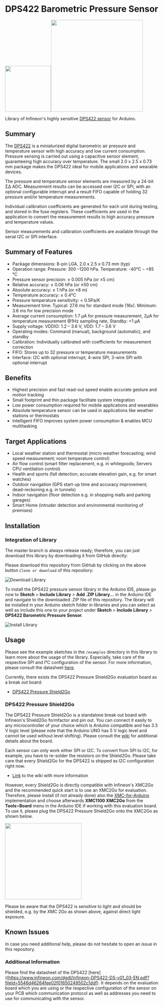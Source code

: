 # DPS422 Barometric Pressure Sensor

<img src="https://www.infineon.com/export/sites/default/media/products/Small_Signal_Discretes/WLGA-8-1.png_1924866192.png" width=150><img src="https://github.com/Infineon/Assets/blob/master/Pictures/DPS422-Pressure-Shield2Go_Top.png" width=300>

Library of Infineon's highly sensitive [DPS422 sensor](https://www.infineon.com/cms/en/product/sensor/barometric-pressure-sensor-for-consumer-applications/dps422/) for Arduino.

## Summary

The [DPS422](https://www.infineon.com/cms/en/product/sensor/barometric-pressure-sensor-for-consumer-applications/dps422/) is a miniaturized digital barometric air pressure and temperature sensor with high accuracy and low current consumption. Pressure sensing is carried out using a capacitive sensor element, guaranteeing high accuracy over temperature. The small 2.0 x 2.5 x 0.73 mm package makes the DPS422 ideal for mobile applications and wearable devices.

The pressure and temperature sensor elements are measured by a 24-bit ΣΔ ADC. Measurement results can be accessed over I2C or SPI, with an optional configurable interrupt and a result FIFO capable of holding 32 pressure and/or temperature measurements.

Individual calibration coefficients are generated for each unit during testing, and stored in the fuse registers.
These coefficients are used in the application to convert the measurement results to high accuracy pressure and temperature values.

Sensor measurements and calibration coefficients are available through the serial I2C or SPI interface.

## Summary of Features

* Package dimensions: 8-pin LGA, 2.0 x 2.5 x 0.73 mm (typ)
* Operation range: Pressure: 300 –1200 hPa. Temperature: -40°C – +85 °C
* Pressure sensor precision: ± 0.005 hPa (or ±5 cm)
* Relative accuracy: ± 0.06 hPa (or ±50 cm)
* Absolute accuracy: ± 1 hPa (or ±8 m)
* Temperature accuracy: ± 0.4°C
* Pressure temperature sensitivity: < 0.5Pa/K
* Measurement time: Typical: 27.6 ms for standard mode (16x). Minimum: 3.6 ms for low precision mode
* Average current consumption: 1.7 μA for pressure measurement, 2μA for temperature measurement @1Hz sampling rate, Standby: <1 μA
* Supply voltage: VDDIO: 1.2 – 3.6 V, VDD: 1.7 – 3.6 V
* Operating modes: Command (manual), background (automatic), and standby
* Calibration: Individually calibrated with coefficients for measurement correction
* FIFO: Stores up to 32 pressure or temperature measurements
* Interface: I2C with optional interrupt, 4-wire SPI, 3-wire SPI with optional interrupt

## Benefits

* Highest precision and fast read-out speed enable accurate gesture and motion tracking
* Small footprint and thin package facilitate system integration
* Low power consumption required for mobile applications and wearables
* Absolute temperature sensor can be used in applications like weather stations or thermostats
* Intelligent FIFO improves system power consumption & enables MCU multitasking
 

## Target Applications

* Local weather station and thermostat (micro weather forecasting; wind speed measurement; room temperature control)
* Air flow control (smart filter replacement, e.g. in whitegoods; Servers CPU ventilation control)
* Health and sports (fall detection; accurate elevation gain, e.g. for smart watches)
* Outdoor navigation (GPS start-up time and accuracy improvement; dead-reckoning e.g. in tunnels)
* Indoor navigation (floor detection e.g. in shopping malls and parking garages)
* Smart Home (intruder detection and environmental monitoring of premises)

## Installation

### Integration of Library

The master branch is always release ready; therefore, you can just download this library by downloading it from GitHub directly:

Please download this repository from GitHub by clicking on the above button `Clone or download` of this repository:

![Download Library](https://github.com/Infineon/Assets/blob/master/Pictures/Download_Repo.png)

To install the DPS422 pressure sensor library in the Arduino IDE, please go now to **Sketch** > **Include Library** > **Add .ZIP Library...** in the Arduino IDE and navigate to the downloaded .ZIP file of this repository. The library will be installed in your Arduino sketch folder in libraries and you can select as well as include this one to your project under **Sketch** > **Include Library** > **DPS422 Barometric Pressure Sensor**.

![Install Library](https://raw.githubusercontent.com/infineon/assets/master/Pictures/Library_Install_ZIP.png)

## Usage
Please see the example sketches in the `/examples` directory in this library to learn more about the usage of the library. Especially, take care of the respective SPI and I²C configuration of the sensor. 
For more information, please consult the datasheet [here](https://www.infineon.com/dgdl/Infineon-DPS422-DS-v01_03-EN.pdf?fileId=5546d46264fee02f01650249502c1ddf).

Currently, there exists the DPS422 Pressure Shield2Go evaluation board as a break out board:

* [DPS422 Pressure Shield2Go](https://www.infineon.com/cms/en/product/evaluation-boards/s2go-pressure-dps422/)

### DPS422 Pressure Shield2Go
The DPS422 Pressure Shield2Go is a standalone break out board with Infineon's Shield2Go formfactor and pin out. You can connect it easily to any microcontroller of your choice which is Arduino compatible and has 3.3 V logic level (please note that the Arduino UNO has 5 V logic level and cannot be used without level shifting).
Please consult the [wiki](https://github.com/Infineon/DPS422-Library-Arduino/wiki) for additional details about the board.

Each sensor can only work either SPI or I2C. To convert from SPI to I2C, for example, you have to re-solder the resistors on the Shield2Go. Please take care that every Shield2Go for the DPS422 is shipped as I2C configuration right now.

* [Link](https://github.com/Infineon/DPS422-Library-Arduino/wiki) to the wiki with more information

However, every Shield2Go is directly compatible with Infineon's XMC2Go and the recommended quick start is to use an XMC2Go for evaluation. Therefore, please install (if not already done) also the [XMC-for-Arduino](https://github.com/Infineon/XMC-for-Arduino) implementation and choose afterwards **XMC1100 XMC2Go** from the **Tools**>**Board** menu in the Arduino IDE if working with this evaluation board. To use it, please plug the DPS422 Pressure Shield2Go onto the XMC2Go as shown below.

<img src="https://github.com/Infineon/Assets/blob/master/Pictures/DPS422_S2Go_w_XMC2Go.png" width=250>

Please be aware that the DPS422 is sensitive to light and should be shielded, e.g. by the XMC 2Go as shown above, against direct light exposure.

## Known Issues

In case you need additional help, please do not hesitate to open an issue in this repository.

### Additional Information
Please find the datasheet of the DPS422 [here]((https://www.infineon.com/dgdl/Infineon-DPS422-DS-v01_03-EN.pdf?fileId=5546d46264fee02f01650249502c1ddf). It depends on the evaluation board which you are using or the respective configuration of the sensor on your PCB which communication protocol as well as addresses you need to use for communicating with the sensor.
